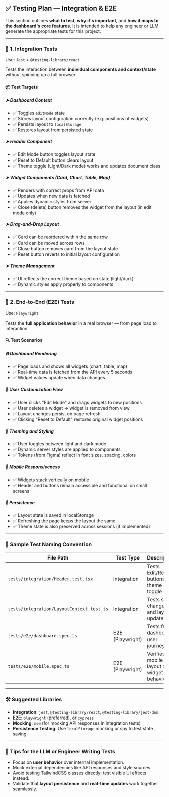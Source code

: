## ✅ Testing Plan — Integration & E2E

This section outlines **what to test**, **why it's important**, and **how it maps to the dashboard's core features**. It is intended to help any engineer or LLM generate the appropriate tests for this project.

---

### 🔧 1. Integration Tests

Use: `Jest` + `@testing-library/react`

Tests the interaction between **individual components and context/state** without spinning up a full browser.

#### 📦 Test Targets

##### ➤ **Dashboard Context**

- ✅ Toggles `editMode` state
- ✅ Stores layout configuration correctly (e.g. positions of widgets)
- ✅ Persists layout to `localStorage`
- ✅ Restores layout from persisted state

##### ➤ **Header Component**

- ✅ Edit Mode button toggles layout state
- ✅ Reset to Default button clears layout
- ✅ Theme toggle (Light/Dark mode) works and updates document class

##### ➤ **Widget Components (Card, Chart, Table, Map)**

- ✅ Renders with correct props from API data
- ✅ Updates when new data is fetched
- ✅ Applies dynamic styles from server
- ✅ Close (delete) button removes the widget from the layout (in edit mode only)

##### ➤ **Drag-and-Drop Layout**

- ✅ Card can be reordered within the same row
- ✅ Card can be moved across rows
- ✅ Close button removes card from the layout state
- ✅ Reset button reverts to initial layout configuration

##### ➤ **Theme Management**

- ✅ UI reflects the correct theme based on state (light/dark)
- ✅ Dynamic styles apply properly to components

---

### 🧪 2. End-to-End (E2E) Tests

Use: `Playwright`

Tests the **full application behavior** in a real browser — from page load to interaction.

#### 🔍 Test Scenarios

##### 🌐 **Dashboard Rendering**

- ✅ Page loads and shows all widgets (chart, table, map)
- ✅ Real-time data is fetched from the API every 5 seconds
- ✅ Widget values update when data changes

##### 🧩 **User Customization Flow**

- ✅ User clicks "Edit Mode" and drags widgets to new positions
- ✅ User deletes a widget → widget is removed from view
- ✅ Layout changes persist on page refresh
- ✅ Clicking "Reset to Default" restores original widget positions

##### 🎨 **Theming and Styling**

- ✅ User toggles between light and dark mode
- ✅ Dynamic server styles are applied to components
- ✅ Tokens (from Figma) reflect in font sizes, spacing, colors

##### 📱 **Mobile Responsiveness**

- ✅ Widgets stack vertically on mobile
- ✅ Header and buttons remain accessible and functional on small screens

##### 🔄 **Persistence**

- ✅ Layout state is saved in localStorage
- ✅ Refreshing the page keeps the layout the same
- ✅ Theme state is also preserved across sessions (if implemented)

---

### 🧪 Sample Test Naming Convention

| File Path                                 | Test Type        | Description                                |
| ----------------------------------------- | ---------------- | ------------------------------------------ |
| `tests/integration/Header.test.tsx`       | Integration      | Tests Edit/Reset buttons and theme toggle  |
| `tests/integration/LayoutContext.test.ts` | Integration      | Tests state changes and layout updates     |
| `tests/e2e/dashboard.spec.ts`             | E2E (Playwright) | Tests full dashboard user journey          |
| `tests/e2e/mobile.spec.ts`                | E2E (Playwright) | Verifies mobile layout and widget behavior |

---

### 🛠 Suggested Libraries

- **Integration**: `jest`, `@testing-library/react`, `@testing-library/jest-dom`
- **E2E**: `playwright` (preferred), or `cypress`
- **Mocking**: `msw` (for mocking API responses in integration tests)
- **Persistence Testing**: Use `localStorage` mocking or spy to test state saving

---

### 🧠 Tips for the LLM or Engineer Writing Tests

- Focus on **user behavior** over internal implementation.
- Mock external dependencies like API responses and style sources.
- Avoid testing TailwindCSS classes directly; test visible UI effects instead.
- Validate that **layout persistence** and **real-time updates** work together seamlessly.
